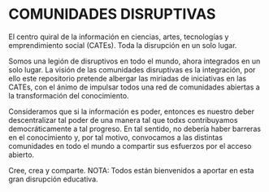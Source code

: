 # COMUNIDADES DISRUPTIVAS
El centro quiral de la información en ciencias, artes, tecnologías y emprendimiento social (CATEs). Toda la disrupción en un solo lugar.

Somos una legión de disruptivos en todo el mundo, ahora integrados en un solo lugar. La visión de las comunidades disruptivas es la integración, por ello este repositorio pretende albergar las miriadas de iniciativas en las CATEs, con el ánimo de impulsar todos una red de comunidades abiertas a la transformación del conocimiento.

Consideramos que si la información es poder, entonces es nuestro deber descentralizar tal poder de una manera tal que todxs contribuyamos democráticamente a tal progreso. En tal sentido, no debería haber barreras en el conocimiento y, por tal motivo, convocamos a las distintas comunidades en todo el mundo a compartir sus esfuerzos por el acceso abierto. 

Cree, crea y comparte.
NOTA: Todos están bienvenidos a aportar en esta gran disrupción educativa.
